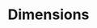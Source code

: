 ---
bigquery: https://console.cloud.google.com/bigquery?p=covid-19-dimensions-ai&page=table&d=data&t=publications
contributors: Digital Science, https://www.digital-science.com/
cost: Free for personal, non-commercial use.
description: Dimensions contains more than 100 million publications, ranging from
  articles published in scholarly journals, books and book chapters, to preprints
  and conference proceedings. All publications are contextualized with linked data
  sets, funding, publications, patents, clinical trials, and policy documents. You
  can also view associated categories, funders, institutions, and researcher profiles.
documentation: https://docs.dimensions.ai/bigquery/index.html
last_edit: 04/05/2022, 23:43:44
location: https://www.dimensions.ai/products/free/
maintained_by: Digital Science, https://www.digital-science.com/
schema_fields:
- funder_org_acronyms
- current_assignee_countries
- original_abstract
- concepts
- assignee_countries
- linkout
- publication_year
- cited_by_ids
- proceedings_title
- start_year
- category_hrcs_hc
- language
- supporting_grant_ids
- funding_usd
- original_assignee_countries
- phase
- category_hrcs_rac
- assignee_orgs
- acknowledgements
- date_modified
- publication_ids
- funding_nzd
- research_org_countries
- funder_orgs
- associated_grant_ids
- funding_eur
- research_org_country_names
- family_id
- book_title
- organisation_details
- research_org_state_codes
- category_rcdc
- year
- pages
- issue
- conference
- abstract
- publisher
- embargo_date
- associated_publication_arxiv_id
- end_date
- cpc
- subtitles
- application_number
- research_orgs
- funding_gbp
- date_print
- funder_org_state_codes
- acronyms
- original_assignee_orgs
- links
- category_for
- isbn
- category_uoa
- original_title
- funding_aud
- editors
- mesh_terms
- end_year
- funder_countries
- date
- clinical_trial_ids
- funding_amount
- citations
- conditions
- kind
- parent_id
- journal
- repository_url
- funder_org_countries
- eisbn
- journal_lists
- filing_date
- funding_details
- inventor_names
- aliases
- category_icrp_ct
- associated_publication_id
- source_id
- pmcid
- description
- research_org_state_names
- current_assignee
- funding_currency
- original_assignee
- gender
- category_hra
- category_icrp_cso
- repository_name
- altmetrics
- active_years
- associated_publication_doi
- expiration_year
- created_date
- investigators
- repository_id
- wikipedia_url
- priority_year
- title
- granted_year
- funder_org_cities
- metrics
- publication_date
- interventions
- citations_count
- open_access_categories_v2
- citation_string
- labels
- jurisdiction
- grant_number
- categories
- associated_publication_pmid
- address
- types
- resulting_publication_ids
- brief_title
- id
- research_org_city_names
- date_inserted
- name
- category_sdg
- funding_jpy
- email_address
- open_access_categories
- expiration_date
- granted_date
- type
- date_imported_gbq
- funder_org
- book_series_title
- start_date
- priority_date
- funding_cad
- license
- legal_events
- reference_ids
- family_members_ids
- registry
- family_count
- mesh_headings
- foa_number
- acronym
- research_org_cities
- relationships
- external_ids
- legal_status
- researcher_ids
- filing_year
- volume
- category_bra
- established
- patent_ids
- filing_status
- arxiv_id
- funding_chf
- doi
- funding_cny
- ipcr
- status
- date_online
- current_assignee_orgs
- pmid
- resulting_publication_doi
- date_normal
- authors
shortname: dimensions
tags:
- scholarly literature
- patents
- funding
- clinical trials
- academic profiles
terms_of_use: 'Use of both the Dimensions COVID-19 dataset and full Dimensions dataset
  are subject to the Dimensions Terms of use: https://www.dimensions.ai/policies-terms-legal '
title: Dimensions
uuid: dcff88bd-fe6b-4fdb-8159-809bf9d7bc1c
---